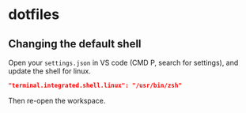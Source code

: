 # dotfiles

## Changing the default shell

Open your `settings.json` in VS code (CMD P, search for settings), and update the shell for linux.

```json
"terminal.integrated.shell.linux": "/usr/bin/zsh"
```

Then re-open the workspace.
